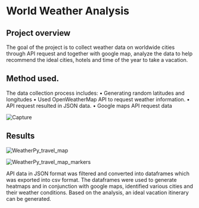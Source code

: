 # World Weather Analysis


## Project overview
The goal of the project is to collect weather data on worldwide cities through API request and together with google map, analyze the data to help recommend the ideal cities, hotels and time of the year to take a vacation.

## Method used.

The data collection process includes:
•	Generating random latitudes and longitudes
•	Used OpenWeatherMap API to request weather information.
•	API request resulted in JSON data. 
•	Google maps API request data

![Capture](https://user-images.githubusercontent.com/75961117/112777839-2a182000-9011-11eb-97c7-cdfd07fba051.PNG)


## Results


![WeatherPy_travel_map](https://user-images.githubusercontent.com/75961117/112777965-6cd9f800-9011-11eb-8051-049fe1a64fde.png)


![WeatherPy_travel_map_markers](https://user-images.githubusercontent.com/75961117/112778037-a3177780-9011-11eb-8f62-370d3c6ccc77.png)



API data in JSON format was filtered and converted into dataframes which was exported into csv format.
The dataframes were used to generate heatmaps and in conjunction with google maps, identified various cities and their weather conditions. 
Based on the analysis, an ideal vacation itinerary can be generated.

